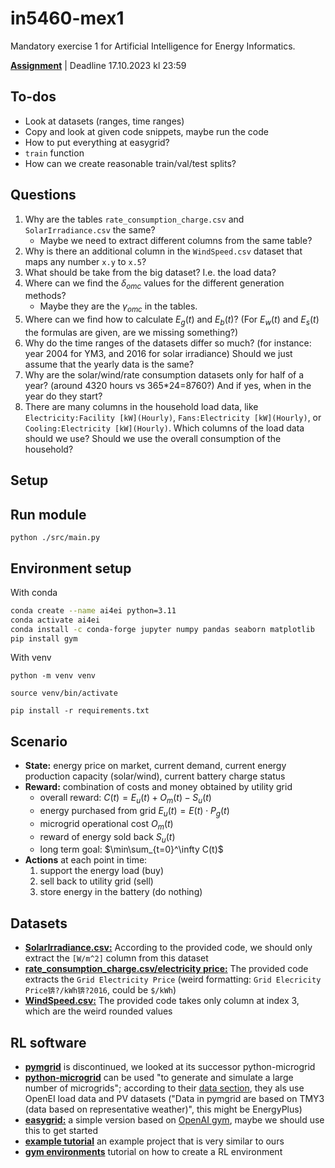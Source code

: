 # in5460-mex1

Mandatory exercise 1 for Artificial Intelligence for Energy Informatics.

[**Assignment**](https://drive.google.com/file/d/1pIJbfPNUTzSqmtWR1NDfasgdQB9se5Tb/view) | Deadline 17.10.2023 kl 23:59

## To-dos

* Look at datasets (ranges, time ranges)
* Copy and look at given code snippets, maybe run the code
* How to put everything at easygrid?
* `train` function
* How can we create reasonable train/val/test splits?

## Questions

1. Why are the tables `rate_consumption_charge.csv` and `SolarIrradiance.csv` the same?
    * Maybe we need to extract different columns from the same table?
2. Why is there an additional column in the `WindSpeed.csv` dataset that maps any number `x.y` to `x.5`?
3. What should be take from the big dataset? I.e. the load data?
4. Where can we find the $\delta_{omc}$ values for the different generation methods?
    * Maybe they are the $\gamma_{omc}$ in the tables.
5. Where can we find how to calculate $E_g(t)$ and $E_b(t)$? (For $E_w(t)$ and $E_s(t)$ the formulas are given, are we missing something?)
6. Why do the time ranges of the datasets differ so much? (for instance: year 2004 for YM3, and 2016 for solar irradiance) Should we just assume that the yearly data is the same?
7. Why are the solar/wind/rate consumption datasets only for half of a year? (around 4320 hours vs 365*24=8760?) And if yes, when in the year do they start?
8. There are many columns in the household load data, like `Electricity:Facility [kW](Hourly)`, `Fans:Electricity [kW](Hourly)`, or `Cooling:Electricity [kW](Hourly)`. Which columns of the load data should we use? Should we use the overall consumption of the household?

## Setup


## Run module
```shell
python ./src/main.py
```


## Environment setup

With conda
```bash
conda create --name ai4ei python=3.11
conda activate ai4ei
conda install -c conda-forge jupyter numpy pandas seaborn matplotlib
pip install gym
```

With venv
```shell
python -m venv venv
```

```shell
source venv/bin/activate
```

```shell
pip install -r requirements.txt
```

## Scenario

* **State:** energy price on market, current demand, current energy production capacity (solar/wind), current battery charge status
* **Reward:** combination of costs and money obtained by utility grid
    * overall reward: $C(t)=E_u(t)+O_m(t)-S_u(t)$
    * energy purchased from grid $E_u(t)=E(t)\cdot P_g(t)$
    * microgrid operational cost $O_m(t)$
    * reward of energy sold back $S_u(t)$
    * long term goal: $\min\sum_{t=0}^\infty C(t)$
* **Actions** at each point in time: 
    1. support the energy load (buy)
    2. sell back to utility grid (sell)
    3. store energy in the battery (do nothing)

## Datasets

* **[SolarIrradiance.csv:](https://drive.google.com/file/d/18vF2dbKmx-DfytXADhwPhE6PmLTw5bvR/view)** According to the provided code, we should only extract the `[W/m^2]` column from this dataset
* **[rate_consumption_charge.csv/electricity price:](https://drive.google.com/file/d/1OzMEDDsbBO51AyzTs-fNusc-qvVQrI-U/view)** The provided code extracts the `Grid Electricity Price` (weird formatting: `Grid Elecricity Price锛?/kWh锛?2016`, could be `$/kWh`)
* **[WindSpeed.csv:](https://drive.google.com/file/d/101OdwwF1cJIzshD-g0jqydmlqlTJ5HJg/view)** The provided code takes only column at index 3, which are the weird rounded values

## RL software

* **[pymgrid](https://github.com/Total-RD/pymgrid)** is discontinued, we looked at its successor python-microgrid
* **[python-microgrid](https://github.com/ahalev/python-microgrid/tree/master)** can be used "to generate and simulate a large number of microgrids"; according to their [data section](https://github.com/ahalev/python-microgrid/tree/master#data), they als use OpenEI load data and PV datasets ("Data in pymgrid are based on TMY3 (data based on representative weather)", this might be EnergyPlus)
* [**easygrid:**](https://github.com/YannBerthelot/easygrid/tree/main) a simple version based on [OpenAI gym](https://github.com/openai/gym), maybe we should use this to get started
* **[example tutorial](https://github.com/Wenuka/RL_for_energy_tutorial)** an example project that is very similar to ours
* **[gym environments](https://www.gymlibrary.dev//content/environment_creation/#)** tutorial on how to create a RL environment